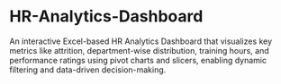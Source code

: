 # HR-Analytics-Dashboard
An interactive Excel-based HR Analytics Dashboard that visualizes key metrics like attrition, department-wise distribution, training hours, and performance ratings using pivot charts and slicers, enabling dynamic filtering and data-driven decision-making.
